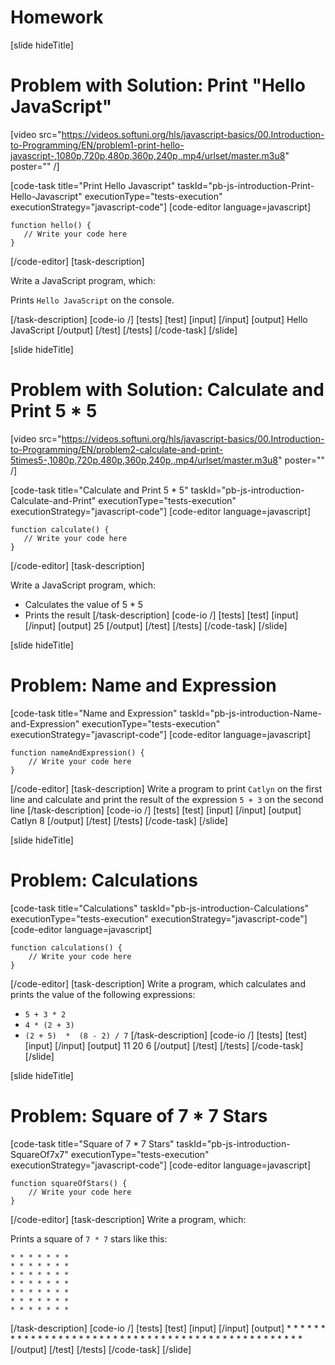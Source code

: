 # Homework

[slide hideTitle]
# Problem with Solution: Print "Hello JavaScript"

[video src="https://videos.softuni.org/hls/javascript-basics/00.Introduction-to-Programming/EN/problem1-print-hello-javascript-,1080p,720p,480p,360p,240p,.mp4/urlset/master.m3u8" poster="" /]

[code-task title="Print Hello Javascript" taskId="pb-js-introduction-Print-Hello-Javascript" executionType="tests-execution" executionStrategy="javascript-code"]
[code-editor language=javascript]
```
function hello() {
   // Write your code here
}
```
[/code-editor]
[task-description]

Write a JavaScript program, which:

Prints `Hello JavaScript` on the console.

[/task-description]
[code-io /]
[tests]
[test]
[input]
[/input]
[output]
Hello JavaScript
[/output]
[/test]
[/tests]
[/code-task]
[/slide]

[slide hideTitle]
# Problem with Solution: Calculate and Print 5 * 5

[video src="https://videos.softuni.org/hls/javascript-basics/00.Introduction-to-Programming/EN/problem2-calculate-and-print-5times5-,1080p,720p,480p,360p,240p,.mp4/urlset/master.m3u8" poster="" /]

[code-task title="Calculate and Print 5 * 5" taskId="pb-js-introduction-Calculate-and-Print" executionType="tests-execution" executionStrategy="javascript-code"]
[code-editor language=javascript]
```
function calculate() {
   // Write your code here
}
```
[/code-editor]
[task-description]

Write a JavaScript program, which:

* Calculates the value of 5 * 5
* Prints the result
[/task-description]
[code-io /]
[tests]
[test]
[input]
[/input]
[output]
25
[/output]
[/test]
[/tests]
[/code-task]
[/slide]

[slide hideTitle]
# Problem: Name and Expression
[code-task title="Name and Expression" taskId="pb-js-introduction-Name-and-Expression" executionType="tests-execution" executionStrategy="javascript-code"]
[code-editor language=javascript]
```
function nameAndExpression() {
    // Write your code here
}
```
[/code-editor]
[task-description]
Write a program to print `Catlyn` on the first line and calculate and print the result of the expression `5 + 3` on the second line
[/task-description]
[code-io /]
[tests]
[test]
[input]
[/input]
[output]
Catlyn
8
[/output]
[/test]
[/tests]
[/code-task]
[/slide]

[slide hideTitle]
# Problem: Calculations
[code-task title="Calculations" taskId="pb-js-introduction-Calculations" executionType="tests-execution" executionStrategy="javascript-code"]
[code-editor language=javascript]
```
function calculations() {
    // Write your code here
}
```
[/code-editor]
[task-description]
Write a program, which calculates and prints the value of the following expressions:

* `5 + 3 * 2`
* `4 * (2 + 3)`
* `(2 + 5)  *  (8 - 2) / 7`
[/task-description]
[code-io /]
[tests]
[test]
[input]
[/input]
[output]
11
20
6
[/output]
[/test]
[/tests]
[/code-task]
[/slide]

[slide hideTitle]
# Problem: Square of 7 * 7 Stars
[code-task title="Square of 7 * 7 Stars" taskId="pb-js-introduction-SquareOf7x7" executionType="tests-execution" executionStrategy="javascript-code"]
[code-editor language=javascript]
```
function squareOfStars() {
    // Write your code here
}
```
[/code-editor]
[task-description]
Write a program, which:

Prints a square of `7 * 7` stars like this:

```
* * * * * * *
* * * * * * *
* * * * * * *
* * * * * * *
* * * * * * *
* * * * * * *
* * * * * * *
```
[/task-description]
[code-io /]
[tests]
[test]
[input]
[/input]
[output]
\* \* \* \* \* \* \*
\* \* \* \* \* \* \*
\* \* \* \* \* \* \*
\* \* \* \* \* \* \*
\* \* \* \* \* \* \*
\* \* \* \* \* \* \*
\* \* \* \* \* \* \*
[/output]
[/test]
[/tests]
[/code-task]
[/slide]

